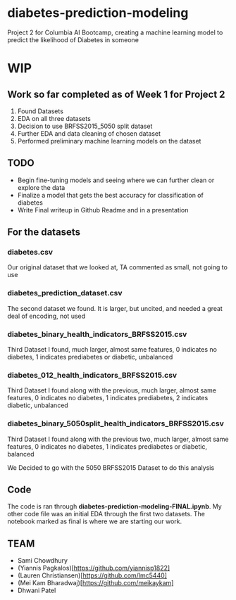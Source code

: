 # diabetes-prediction-modeling
Project 2 for Columbia AI Bootcamp, creating a machine learning model to predict the likelihood of Diabetes in someone

# WIP

## Work so far completed as of Week 1 for Project 2

1. Found Datasets
2. EDA on all three datasets
3. Decision to use BRFSS2015_5050 split dataset
4. Further EDA and data cleaning of chosen dataset
5. Performed preliminary machine learning models on the dataset

## TODO

- Begin fine-tuning models and seeing where we can further clean or explore the data
- Finalize a model that gets the best accuracy for classification of diabetes
- Write Final writeup in Github Readme and in a presentation

## For the datasets

### diabetes.csv
Our original dataset that we looked at, TA commented as small, not going to use

### diabetes_prediction_dataset.csv
The second dataset we found. It is larger, but uncited, and needed a great deal of encoding, not used

### diabetes_binary_health_indicators_BRFSS2015.csv
Third Dataset I found, much larger, almost same features, 0 indicates no diabetes, 1 indicates prediabetes or diabetic, unbalanced

### diabetes_012_health_indicators_BRFSS2015.csv
Third Dataset I found along with the previous, much larger, almost same features, 0 indicates no diabetes, 1 indicates prediabetes, 2 indicates diabetic, unbalanced

### diabetes_binary_5050split_health_indicators_BRFSS2015.csv
Third Dataset I found along with the previous two, much larger, almost same features, 0 indicates no diabetes, 1 indicates prediabetes or diabetic, balanced

We Decided to go with the 5050 BRFSS2015 Dataset to do this analysis

## Code

The code is ran through **diabetes-prediction-modeling-FINAL.ipynb**. My other code file was an initial EDA through the first two datasets. The notebook marked as final is where we are starting our work.


## TEAM

- Sami Chowdhury
- (Yiannis Pagkalos)[https://github.com/yiannisp1822]
- (Lauren Christiansen)[https://github.com/lmc5440]
- (Mei Kam Bharadwaj)[https://github.com/meikaykam]
- Dhwani Patel
